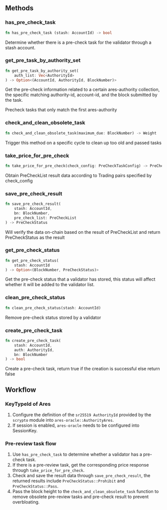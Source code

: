 
## Methods

### has_pre_check_task

```rust
fn has_pre_check_task (stash: AccountId) -> bool
```
Determine whether there is a pre-check task for the validator through a stash account.

### get_pre_task_by_authority_set
```rust
fn get_pre_task_by_authority_set(
    auth_list: Vec<AuthorityId>
) -> Option<(AccountId, AuthorityId, BlockNumber)>
```
Get the pre-check information related to a certain ares-authority collection, the specific matching authority-id, account-id, and the block submitted by the task.

Precheck tasks that only match the first ares-authority

### check_and_clean_obsolete_task
```rust
fn check_and_clean_obsolete_task(maximum_due: BlockNumber) -> Weight
```
Trigger this method on a specific cycle to clean up too old and passed tasks

### take_price_for_pre_check
```rust
fn take_price_for_pre_check(check_config: PreCheckTaskConfig) -> PreCheckList
```
Obtain PreCheckList result data according to Trading pairs specified by check_config

### save_pre_check_result
```rust
fn save_pre_check_result(
    stash: AccountId,
    bn: BlockNumber,
    pre_check_list: PreCheckList
) -> PreCheckStatus
```
Will verify the data on-chain based on the result of PreCheckList and return PreCheckStatus as the result

### get_pre_check_status
```rust
fn get_pre_check_status(
    stash: AccountId
) -> Option<(BlockNumber, PreCheckStatus)>
```
Get the pre-check status that a validator has stored, this status will affect whether it will be added to the validator list.

### clean_pre_check_status
```rust
fn clean_pre_check_status(stash: AccountId)
```
Remove pre-check status stored by a validator

### create_pre_check_task
```rust
fn create_pre_check_task(
    stash: AccountId,
    auth: AuthorityId,
    bn: BlockNumber
) -> bool
```
Create a pre-check task, return true if the creation is successful else return false

## Workflow

### KeyTypeId of Ares
1. Configure the definition of the `sr25519 AuthorityId` provided by the `scrypto` module into `ares-oracle::AuthorityAres`.
2. If session is enabled, `ares-oracle` needs to be configured into SessionKey.

### Pre-review task flow
1. Use `has_pre_check_task` to determine whether a validator has a pre-check task.
2. If there is a pre-review task, get the corresponding price response through `take_price_for_pre_check`.
3. Check and save the result data through `save_pre_check_result`,
   the returned results include `PreCheckStatus::Prohibit` and `PreCheckStatus::Pass`.
4. Pass the block height to the `check_and_clean_obsolete_task` function to remove obsolete pre-review tasks and pre-check result to prevent overbloating.
